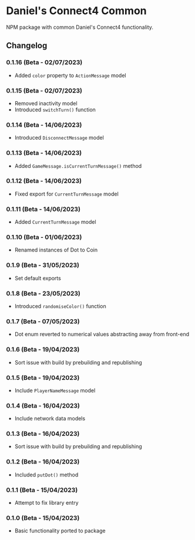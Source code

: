 # Daniel's Connect4 Common
NPM package with common Daniel's Connect4 functionality.

## Changelog
### 0.1.16 (Beta - 02/07/2023)
* Added ` color ` property to ` ActionMessage ` model

### 0.1.15 (Beta - 02/07/2023)
* Removed inactivity model
* Introduced ` switchTurn() ` function

### 0.1.14 (Beta - 14/06/2023)
* Introduced ` DisconnectMessage ` model

### 0.1.13 (Beta - 14/06/2023)
* Added ` GameMessage.isCurrentTurnMessage() ` method

### 0.1.12 (Beta - 14/06/2023)
* Fixed export for ` CurrentTurnMessage ` model

### 0.1.11 (Beta - 14/06/2023)
* Added ` CurrentTurnMessage ` model

### 0.1.10 (Beta - 01/06/2023)
* Renamed instances of Dot to Coin

### 0.1.9 (Beta - 31/05/2023)
* Set default exports

### 0.1.8 (Beta - 23/05/2023)
* Introduced ` randomiseColor() ` function

### 0.1.7 (Beta - 07/05/2023)
* Dot enum reverted to numerical values abstracting away from front-end

### 0.1.6 (Beta - 19/04/2023)
* Sort issue with build by prebuilding and republishing

### 0.1.5 (Beta - 19/04/2023)
* Include ` PlayerNameMessage ` model

### 0.1.4 (Beta - 16/04/2023)
* Include network data models

### 0.1.3 (Beta - 16/04/2023)
* Sort issue with build by prebuilding and republishing

### 0.1.2 (Beta - 16/04/2023)
* Included ` putDot() ` method

### 0.1.1 (Beta - 15/04/2023)
* Attempt to fix library entry

### 0.1.0 (Beta - 15/04/2023)
* Basic functionality ported to package